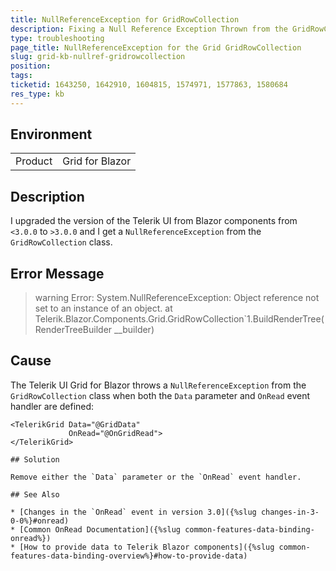 ```yaml
---
title: NullReferenceException for GridRowCollection
description: Fixing a Null Reference Exception Thrown from the GridRowCollection.
type: troubleshooting
page_title: NullReferenceException for the Grid GridRowCollection
slug: grid-kb-nullref-gridrowcollection
position: 
tags: 
ticketid: 1643250, 1642910, 1604815, 1574971, 1577863, 1580684
res_type: kb
---
```


## Environment
<table>
	<tbody>
		<tr>
			<td>Product</td>
			<td>Grid for Blazor</td>
		</tr>
	</tbody>
</table>


## Description

I upgraded the version of the Telerik UI from Blazor components from `<3.0.0` to `>3.0.0` and I get a `NullReferenceException` from the `GridRowCollection` class.

## Error Message

>warning Error: System.NullReferenceException: Object reference not set to an instance of an object.
   at Telerik.Blazor.Components.Grid.GridRowCollection`1.BuildRenderTree(RenderTreeBuilder __builder)

## Cause

The Telerik UI Grid for Blazor throws a `NullReferenceException` from the `GridRowCollection` class when both the `Data` parameter and `OnRead` event handler are defined:

<div class="skip-repl"></div>

````CSHTML
<TelerikGrid Data="@GridData"
             OnRead="@OnGridRead">
</TelerikGrid>

## Solution

Remove either the `Data` parameter or the `OnRead` event handler.

## See Also

* [Changes in the `OnRead` event in version 3.0]({%slug changes-in-3-0-0%}#onread)
* [Common OnRead Documentation]({%slug common-features-data-binding-onread%})
* [How to provide data to Telerik Blazor components]({%slug common-features-data-binding-overview%}#how-to-provide-data)

